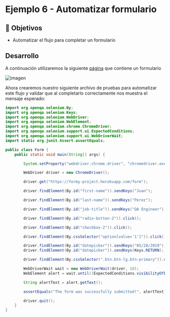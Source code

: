 # Ejemplo 6 - Automatizar formulario

## :dart: Objetivos

- Automatizar el flujo para completar un formulario


## Desarrollo

A continuación utilizaremos la siguiente [página](http://formy-project.herokuapp.com/form) que contiene un formulario

![imagen](https://user-images.githubusercontent.com/5317347/155855182-a0dda693-b30b-4a5b-a8a2-d36c676bff13.png)


Ahora crearemos nuestro siguiente archivo de pruebas para automatizar este flujo y validar que al completarlo correctamente nos muestra el mensaje esperado:

```java
import org.openqa.selenium.By;
import org.openqa.selenium.Keys;
import org.openqa.selenium.WebDriver;
import org.openqa.selenium.WebElement;
import org.openqa.selenium.chrome.ChromeDriver;
import org.openqa.selenium.support.ui.ExpectedConditions;
import org.openqa.selenium.support.ui.WebDriverWait;
import static org.junit.Assert.assertEquals;

public class Form {
    public static void main(String[] args) {

        System.setProperty("webdriver.chrome.driver", "chromedriver.exe");

        WebDriver driver = new ChromeDriver();

        driver.get("https://formy-project.herokuapp.com/form");

        driver.findElement(By.id("first-name")).sendKeys("Juan");

        driver.findElement(By.id("last-name")).sendKeys("Perez");

        driver.findElement(By.id("job-title")).sendKeys("QA Engineer");

        driver.findElement(By.id("radio-button-2")).click();

        driver.findElement(By.id("checkbox-2")).click();

        driver.findElement(By.cssSelector("option[value='1']")).click();

        driver.findElement(By.id("datepicker")).sendKeys("05/28/2019");
        driver.findElement(By.id("datepicker")).sendKeys(Keys.RETURN);

        driver.findElement(By.cssSelector(".btn.btn-lg.btn-primary")).click();

        WebDriverWait wait = new WebDriverWait(driver, 10);
        WebElement alert = wait.until((ExpectedConditions.visibilityOfElementLocated(By.className("alert"))));

        String alertText = alert.getText();

        assertEquals("The form was successfully submitted!", alertText);

        driver.quit();
    }
}

```


